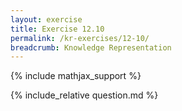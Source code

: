 ```yaml
---
layout: exercise
title: Exercise 12.10
permalink: /kr-exercises/12-10/
breadcrumb: Knowledge Representation
---
```


{% include mathjax_support %}

<div><i class="arrow-up" data-chapter="kr-exercises" data-exercise="ex_10" data-rating="0"></i></div>
{% include_relative question.md %}
